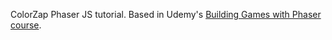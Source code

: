 ColorZap Phaser JS tutorial.
Based in Udemy's [Building Games with Phaser course](https://www.udemy.com/building-games-with-phaser).